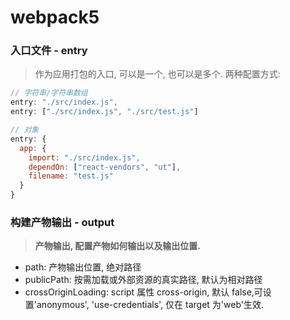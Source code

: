 # webpack5

### 入口文件 - entry

> 作为应用打包的入口, 可以是一个, 也可以是多个. 两种配置方式:

```javascript
// 字符串/字符串数组
entry: "./src/index.js",
entry: ["./src/index.js", "./src/test.js"]

// 对象
entry: {
  app: {
    import: "./src/index.js",
    dependOn: ["react-vendors", "ut"],
    filename: "test.js"
  }
}
```

### 构建产物输出 - output

> **产物输出, 配置产物如何输出以及输出位置.**

- path: 产物输出位置, 绝对路径
- publicPath: 按需加载或外部资源的真实路径, 默认为相对路径
- crossOriginLoading: script 属性 cross-origin, 默认 false,可设置'anonymous', 'use-credentials', 仅在 target 为'web'生效.
